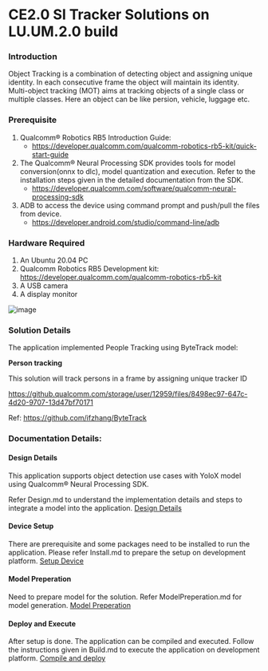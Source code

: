 # CE2.0 SI Tracker Solutions on LU.UM.2.0 build

### Introduction
Object Tracking is a combination of detecting object and assigning unique identity. In each consecutive frame the object will maintain its identity. Multi-object tracking (MOT) aims at tracking objects of a single class or multiple classes. Here an object can be like persion, vehicle, luggage etc.


### Prerequisite
1.  Qualcomm® Robotics RB5 Introduction Guide:
    * https://developer.qualcomm.com/qualcomm-robotics-rb5-kit/quick-start-guide
2.  The Qualcomm® Neural Processing SDK provides tools for model conversion(onnx to dlc), model quantization and execution. 
Refer to the installation steps given in the detailed documentation from the SDK.
    * https://developer.qualcomm.com/software/qualcomm-neural-processing-sdk
3.  ADB to access the device using command prompt and push/pull the files from device.
    * https://developer.android.com/studio/command-line/adb

### Hardware Required

1.	An Ubuntu 20.04 PC
2.	Qualcomm Robotics RB5 Development kit: https://developer.qualcomm.com/qualcomm-robotics-rb5-kit
3.	A USB camera
4.	A display monitor

![image](https://github.qualcomm.com/storage/user/12959/files/2d85cec3-913e-43af-9a06-e539690bb30c)

### Solution Details
The application implemented People Tracking using ByteTrack model:

**Person tracking**

This solution will track persons in a frame by assigning unique tracker ID

https://github.qualcomm.com/storage/user/12959/files/8498ec97-647c-4d20-9707-13d47bf70171

Ref: https://github.com/ifzhang/ByteTrack

### Documentation Details:

#### Design Details
This application supports object detection use cases with YoloX model using Qualcomm® Neural Processing SDK.

Refer Design.md to understand the implementation details and steps to integrate a model into the application.
[Design Details](./docs/DesignDetails.md)

#### Device Setup

There are prerequisite and some packages need to be installed to run the application. Please refer Install.md to prepare the setup on development platform.
[Setup Device](./docs/SetupDevice.md)

#### Model Preperation

Need to prepare model for the solution. Refer ModelPreperation.md for model generation.
[Model Preperation](./docs/ModelPreperation.md)

#### Deploy and Execute

After setup is done. The application can be compiled and executed. Follow the instructions given in Build.md to execute the application on development platform.
[Compile and deploy](./docs/Build.md)
